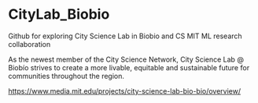 # CityLab_Biobio
Github for exploring City Science Lab in Biobio and CS MIT ML research collaboration

As the newest member of the City Science Network, City Science Lab @ Biobío strives to create a more livable, equitable and sustainable future for communities throughout the region.

https://www.media.mit.edu/projects/city-science-lab-bio-bio/overview/

